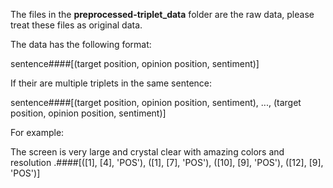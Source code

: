 The files in the **preprocessed-triplet_data** folder are the raw data, please treat these files as original data.

The data has the following format: 

sentence####[(target position, opinion position, sentiment)]

If their are multiple triplets in the same sentence:

sentence####[(target position, opinion position, sentiment), ..., (target position, opinion position, sentiment)]

For example:

The screen is very large and crystal clear with amazing colors and resolution .####[([1], [4], 'POS'), ([1], [7], 'POS'), ([10], [9], 'POS'), ([12], [9], 'POS')]
